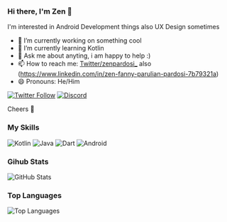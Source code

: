 ### Hi there, I'm Zen 👋

I'm interested in Android Development things also UX Design sometimes

- 🔭 I’m currently working on something cool
- 🌱 I’m currently learning Kotlin
- 💬 Ask me about anyting, i am happy to help :)
- 📫 How to reach me: [Twitter/zenpardosi_](https://twitter.com/zenpardosi_) also (https://www.linkedin.com/in/zen-fanny-parulian-pardosi-7b79321a)
- 😄 Pronouns: He/Him

[![Twitter Follow](https://img.shields.io/twitter/follow/zenpardosi_?label=Follow&style=social)](https://twitter.com/zenpardosi_)
[![Discord](https://img.shields.io/discord/574799330406432769.svg?label=&logo=discord&logoColor=ffffff&color=7389D8&labelColor=6A7EC2)](https://discord.gg/KV2G8B3)

Cheers :beers:

### My Skills

<p>
  <img alt="Kotlin" src="https://img.shields.io/badge/-Kotlin-347AB4?style=flat-square&logo=kotlin&logoColor=white" />
   <img alt="Java" src="https://img.shields.io/badge/-java-347AB4?style=flat-square&logo=java&logoColor=white" />
  <img alt="Dart" src="https://img.shields.io/badge/-Dart-46a2f1?style=flat-square&logo=dart&logoColor=white" />
  <img alt="Android" src="https://img.shields.io/badge/-Android-AAC148?style=flat-square&logo=android&logoColor=white" />
</p>


### Gihub Stats
<p><img src="https://github-readme-stats.vercel.app/api?username=zenpardosi&amp;show_icons=true&amp;count_private=true&amp;theme=cobalt" alt="GitHub Stats"></p>

### Top Languages
<p><img src="https://github-readme-stats.vercel.app/api/top-langs/?username=zenpardosi&amp;layout=compact" alt="Top Languages"></p>
